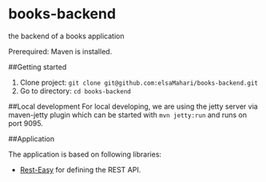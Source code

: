 books-backend
=============

the backend of a books application

Prerequired: Maven is installed.

##Getting started

1. Clone project: `git clone git@github.com:elsaMahari/books-backend.git`
2. Go to directory: `cd books-backend`


##Local development
For local developing, we are using the jetty server via maven-jetty plugin which can be started with `mvn jetty:run` and runs on port 9095.


##Application

The application is based on following libraries:
  - [Rest-Easy](http://www.jboss.org/resteasy) for defining the REST API.
